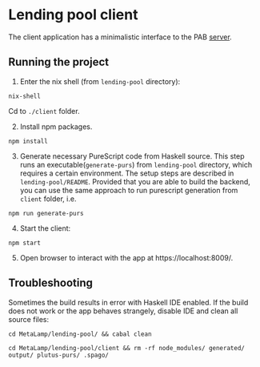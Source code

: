 # Lending pool client

The client application has a minimalistic interface to the PAB [server](/MetaLamp/lending-pool/README.md).

## Running the project

1. Enter the nix shell (from `lending-pool` directory):

```
nix-shell
```

Cd to `./client` folder.


2. Install npm packages.

```
npm install
```

3. Generate necessary PureScript code from Haskell source. This step runs an executable(`generate-purs`) from `lending-pool` directory, which requires a certain environment. The setup steps are described in `lending-pool/README`. Provided that you are able to build the backend, you can use the same approach to run purescript generation from `client` folder, i.e.


```
npm run generate-purs
```

4. Start the client:

```
npm start
```

5. Open browser to interact with the app at https://localhost:8009/.

## Troubleshooting

Sometimes the build results in error with Haskell IDE enabled. If the build does not work or the app behaves strangely, disable IDE and clean all source files:

```
cd MetaLamp/lending-pool/ && cabal clean
```

```
cd MetaLamp/lending-pool/client && rm -rf node_modules/ generated/ output/ plutus-purs/ .spago/
```
